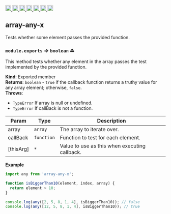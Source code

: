 <a
  href="https://travis-ci.org/Xotic750/array-any-x"
  title="Travis status">
<img
  src="https://travis-ci.org/Xotic750/array-any-x.svg?branch=master"
  alt="Travis status" height="18">
</a>
<a
  href="https://david-dm.org/Xotic750/array-any-x"
  title="Dependency status">
<img src="https://david-dm.org/Xotic750/array-any-x/status.svg"
  alt="Dependency status" height="18"/>
</a>
<a
  href="https://david-dm.org/Xotic750/array-any-x?type=dev"
  title="devDependency status">
<img src="https://david-dm.org/Xotic750/array-any-x/dev-status.svg"
  alt="devDependency status" height="18"/>
</a>
<a
  href="https://badge.fury.io/js/array-any-x"
  title="npm version">
<img src="https://badge.fury.io/js/array-any-x.svg"
  alt="npm version" height="18">
</a>
<a
  href="https://www.jsdelivr.com/package/npm/array-any-x"
  title="jsDelivr hits">
<img src="https://data.jsdelivr.com/v1/package/npm/array-any-x/badge?style=rounded"
  alt="jsDelivr hits" height="18">
</a>
<a
  href="https://bettercodehub.com/results/Xotic750/array-any-x"
  title="bettercodehub score">
<img src="https://bettercodehub.com/edge/badge/Xotic750/array-any-x?branch=master"
  alt="bettercodehub score" height="18">
</a>
<a
  href="https://coveralls.io/github/Xotic750/array-any-x?branch=master"
  title="Coverage Status">
<img src="https://coveralls.io/repos/github/Xotic750/array-any-x/badge.svg?branch=master"
  alt="Coverage Status" height="18">
</a>

<a name="module_array-any-x"></a>

## array-any-x

Tests whether some element passes the provided function.

<a name="exp_module_array-any-x--module.exports"></a>

### `module.exports` ⇒ <code>boolean</code> ⏏

This method tests whether any element in the array passes the test
implemented by the provided function.

**Kind**: Exported member  
**Returns**: <code>boolean</code> - `true` if the callback function returns a truthy value for
any array element; otherwise, `false`.  
**Throws**:

- <code>TypeError</code> If array is null or undefined.
- <code>TypeError</code> If callBack is not a function.

| Param     | Type                  | Description                                   |
| --------- | --------------------- | --------------------------------------------- |
| array     | <code>array</code>    | The array to iterate over.                    |
| callBack  | <code>function</code> | Function to test for each element.            |
| [thisArg] | <code>\*</code>       | Value to use as this when executing callback. |

**Example**

```js
import any from 'array-any-x';

function isBiggerThan10(element, index, array) {
  return element > 10;
}

console.log(any([2, 5, 8, 1, 4], isBiggerThan10)); // false
console.log(any([12, 5, 8, 1, 4], isBiggerThan10)); // true
```
